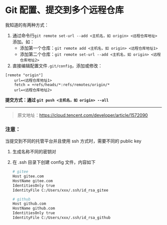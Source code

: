 # Git 配置、提交到多个远程仓库

我知道的有两种方式：

1. 通过命令行`git remote set-url --add <主机名，如 origin> <远程仓库地址>` 添加。如：
   - 添加第一个仓库：`git remote add <主机名，如 origin> <远程仓库地址1>`
   - 添加第二个仓库：`git remote set-url --add <主机名，如 origin> <远程仓库地址2>`
2. 直接编辑配置文件`.git/config`，添加或修改：

```properties
[remote "origin"]
	url=<远程仓库地址1>
	fetch = +refs/heads/*:refs/remotes/origin/*
	url=<远程仓库地址2>
```

**提交方式：通过 `git push <主机名，如 origin> --all`**

****

> 原文地址：https://cloud.tencent.com/developer/article/1572090

### 注意：

当提交到不同的托管平台并且使用 ssh 方式时，需要不同的 public key

1. 生成名称不同的密钥对

2. 在 .ssh 目录下创建 config 文件，内容如下

   ```sh
   # gitee
   Host gitee.com
   HostName gitee.com
   IdentitiesOnly true
   IdentityFile C:/Users/xxx/.ssh/id_rsa_gitee
   
   # github
   Host github.com
   HostName github.com
   IdentitiesOnly true
   IdentityFile C:/Users/xxx/.ssh/id_rsa_github
   ```

   